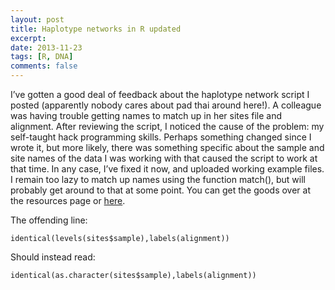 ```yaml
---
layout: post
title: Haplotype networks in R updated
excerpt: 
date: 2013-11-23
tags: [R, DNA]
comments: false
---
```

I’ve gotten a good deal of feedback about the haplotype network script I posted (apparently nobody cares about pad thai around here!). A colleague was having trouble getting names to match up in her sites file and alignment. After reviewing the script, I noticed the cause of the problem: my self-taught hack programming skills. Perhaps something changed since I wrote it, but more likely, there was something specific about the sample and site names of the data I was working with that caused the script to work at that time. In any case, I’ve fixed it now, and uploaded working example files. I remain too lazy to match up names using the function match(), but will probably get around to that at some point. You can get the goods over at the resources page or [here](https://drive.google.com/folderview?id=0ByS-qEQSbq9dZ1laaHdtSmhiYmM&usp=sharing).

The offending line:

`identical(levels(sites$sample),labels(alignment))`

Should instead read:

`identical(as.character(sites$sample),labels(alignment))`
